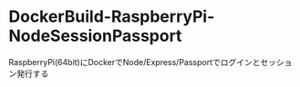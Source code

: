 # DockerBuild-RaspberryPi-NodeSessionPassport
RaspberryPi(64bit)にDockerでNode/Express/Passportでログインとセッション発行する
